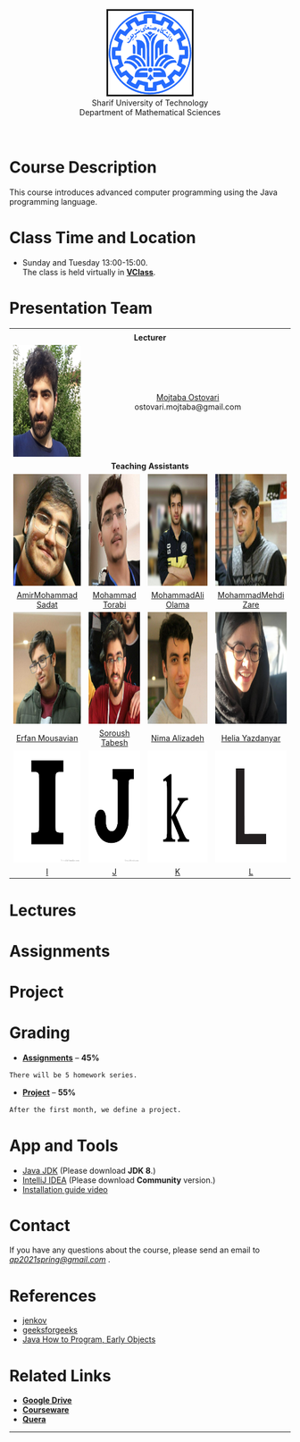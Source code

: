 <center><img src=".\Images\SharifUT.png" alt="" border='3' height='150' width='150' /></center>
<center> Sharif University of Technology <br> Department of Mathematical Sciences </center>
<br>
<br>

# Course Description

This course introduces advanced computer programming using the Java programming language. 


# Class Time and Location
* Sunday and Tuesday 13:00-15:00.
<br>The class is held virtually in [**VClass**](https://vc.sharif.edu/ch/ostovari.mojtaba).

# Presentation Team
<table>
  <tr>
    <td colspan="5"><center><span style="font-weight:bold"></span></center></td>
  </tr>
  <tr>
    <td colspan="5"><center><span style="font-weight:bold">Lecturer</span></center></td>
  </tr>
  <tr>
    <td colspan="1"><center><img src=".\Images\S.jpg" alt=""  height='200' width='220' /></center></td>
    <td colspan="4"><center><a href="MAILTO:ostovari.mojtaba@gmail.com">Mojtaba Ostovari</a><br>ostovari.mojtaba@gmail.com</center></td>
  </tr>
  <tr>
    <td colspan="5"><center><span style="font-weight:bold">Teaching Assistants</span></center></td>
  </tr>
  <tr>
    <td><center><img src=".\Images\AmirMohammadSadat.jpg" alt=""  height='200' width='200' /></center></td>
    <td><center><img src=".\Images\MohammadTorabi.jpg" alt=""  height='200' width='200' /></center></td>
    <td><center><img src=".\Images\MohammadAliOlama.jpg" alt=""  height='200' width='200' /></center></td>
    <td><center><img src=".\Images\MohammadMehdiZare.jpg" alt=""  height='200' width='200' /></center></td>
  </tr>
  <tr>
  </tr>
   <tr>
    <td><center><a href="MAILTO:sam.sadat.shokouhi@gmail.com">AmirMohammad Sadat</a></center></td>
    <td><center><a href="MAILTO:muht2035@gmail.com">Mohammad Torabi</a></center></td>
    <td><center><a href="MAILTO:rastegar123456789@gmail.com">MohammadAli Olama</a></center></td>
    <td><center><a href="MAILTO:zaremohammadmehdi2001@gmail.com">MohammadMehdi Zare</a></center></td>
  </tr>
  <tr>
    <td><center><img src=".\Images\ErfanMousavian.jpg" alt=""  height='200' width='200' /></center></td>
    <td><center><img src=".\Images\SoroushTabesh.jpg" alt=""  height='200' width='200' /></center></td>
    <td><center><img src=".\Images\NimaAlizadeh.jpg" alt=""  height='200' width='200' /></center></td>
    <td><center><img src=".\Images\Helia.jpg" alt="" height='200' width='200' /></center></td>
  </tr>
  <tr>
  </tr>
   <tr>
    <td><center><a href="MAILTO:erfan_mousavian1380@yahoo.com">Erfan Mousavian</a></center></td>
    <td><center><a href="">Soroush Tabesh</a></center></td>
    <td><center><a href="">Nima Alizadeh</a></center></td>
    <td><center><a href="MAILTO:helia79yaz@gmail.com">Helia Yazdanyar</a></center></td>
  </tr>
  <tr>
    <td><img src=".\Images\I.png" alt=""  height='200' width='200' /></td>
    <td><img src=".\Images\J.png" alt=""  height='200' width='200' /></td>
    <td><img src=".\Images\K.png" alt=""  height='200' width='200' /></td>
    <td><img src=".\Images\L.png" alt=""  height='200' width='200' /></td>
  </tr>
  <tr>
  </tr>
   <tr>
    <td><center><a href="">I</a></center></td>
    <td><center><a href="">J</a></center></td>
    <td><center><a href="">K</a></center></td>
    <td><center><a href="">L</a></center></td>
  </tr>
</table>

# Lectures


# Assignments


# Project


# Grading

* [**Assignments**](#assignments) – <b>45%</b>
```markdown
There will be 5 homework series.
```
* [**Project**](#project) – <b>55%</b>
```markdown
After the first month, we define a project.
```


# App and Tools
* <a href="https://www.yasdl.com/27738/%d8%af%d8%a7%d9%86%d9%84%d9%88%d8%af-java-jdk.html">Java JDK</a> (Please download <b>JDK 8</b>.)
* <a href="https://www.jetbrains.com/idea/download/">IntelliJ IDEA</a> (Please download <b>Community</b> version.)
* <a href="http://cw.sharif.edu/pluginfile.php/212768/mod_folder/content/0/%D9%86%D8%B5%D8%A8_%D9%88_%D8%B1%D8%A7%D9%87_%D8%A7%D9%86%D8%AF%D8%A7%D8%B2%DB%8C_%D8%AC%D8%A7%D9%88%D8%A7_%D9%88_%D8%A7%DB%8C%D9%86%D8%AA%D9%84%DB%8C%D8%AC_%D9%88_%D8%A7%D9%BE%D9%84%D9%88%D8%AF_%D9%81%D8%A7%DB%8C%D9%84_%D8%B1%D9%88%DB%8C_%DA%A9%D9%88%D8%A6%D8%B1%D8%A7.mp4?forcedownload=1">Installation guide video</a>

# Contact

If you have any questions about the course, please send an email to <i>ap2021spring@gmail.com</i> .

# References
* <a href="http://tutorials.jenkov.com/">jenkov</a>
* <a href="https://www.geeksforgeeks.org/java/">geeksforgeeks</a>
* <a href="https://www.amazon.com/Java-Program-Early-Objects-Deitel/dp/0134743350">Java How to Program, Early Objects</a>



# Related Links

* [**Google Drive**]()
* [**Courseware**](https://cw.sharif.edu/)
* [**Quera**](https://quera.ir/)



---
